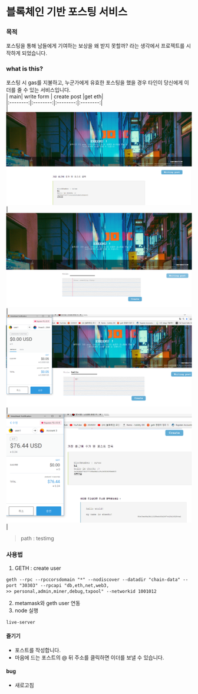 # 블록체인 기반 포스팅 서비스

### 목적
 포스팅을 통해 남들에게 기여하는 보상을 왜 받지 못할까? 라는 생각에서 프로젝트를 시작하게 되었습니다.


### what is this?
 포스팅 시 gas를 지불하고, 누군가에게 유효한 포스팅을 했을 경우 타인이 당신에게 이더를 줄 수 있는 서비스입니다.  
|  main| write form | create post |get eth|  
|:--------:|:--------:|:--------:|:--------:|  
| ![1](./testimg/1.PNG) | ![2](./testimg/2.PNG) | ![3](./testimg/3.PNG) | ![4](./testimg/4.PNG) |
> path : testimg  

### 사용법

1. GETH : create user
```
geth --rpc --rpccorsdomain "*" --nodiscover --datadir "chain-data" --port "30303" --rpcapi "db,eth,net,web3,
>> personal,admin,miner,debug,txpool" --networkid 1001012
```
2. metamask와 geth user 연동
3. node 실행
```
live-server
```
#### 즐기기
* 포스트를 작성합니다.
* 마음에 드는 포스트의 @ 뒤 주소를 클릭하면 이더를 보낼 수 있습니다.
#### bug
* 새로고침
